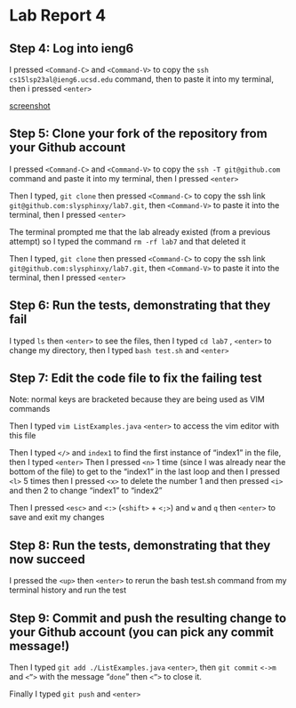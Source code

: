 # Lab Report 4

## Step 4: Log into ieng6

I pressed ```<Command-C>``` and ```<Command-V>``` to copy the ```ssh cs15lsp23al@ieng6.ucsd.edu``` command, then to paste it into my terminal, then i pressed ```<enter>```
  
[screenshot](logIn.png)

## Step 5: Clone your fork of the repository from your Github account

I pressed ```<Command-C>``` and ```<Command-V>``` to copy the ```ssh -T git@github.com``` command and paste it into my terminal, then I pressed ```<enter>```
  
Then I typed, ```git clone``` then pressed ```<Command-C>``` to copy the ssh link ```git@github.com:slysphinxy/lab7.git```, then ```<Command-V>``` to paste it into the terminal, then I pressed ```<enter>```
  
The terminal prompted me that the lab already existed (from a previous attempt) so I typed 
the command ```rm -rf lab7``` and that deleted it 

Then I typed, ```git clone``` then pressed ```<Command-C>``` to copy the ssh link ```git@github.com:slysphinxy/lab7.git```, then ```<Command-V>``` to paste it into the terminal, then I pressed ```<enter>```


## Step 6: Run the tests, demonstrating that they fail

I typed ```ls``` then ```<enter>``` to see the files, then I typed ```cd lab7``` , ```<enter>``` to change my directory, then I typed ```bash test.sh``` and ```<enter>```



## Step 7: Edit the code file to fix the failing test
Note: normal keys are bracketed because they are being used as VIM commands

Then I typed ```vim ListExamples.java``` ```<enter>``` to access the vim editor with this file

Then I typed ```</>``` and ```index1``` to find the first instance of “index1” in the file, then I typed ```<enter>```
Then I pressed ```<n>``` 1 time (since I was already near the bottom of the file) to get to the “index1” in the last loop and then I pressed ```<l>``` 5 times then I pressed ```<x>``` to delete the number 1 and  then pressed ```<i>``` and then 2 to change “index1” to “index2”

Then I pressed ```<esc>``` and ```<:>``` (```<shift>``` + ```<;>```) and ```w``` and ```q``` then ```<enter>``` to save and exit my changes



## Step 8: Run the tests, demonstrating that they now succeed

I pressed the ```<up>``` then ```<enter>``` to rerun the bash test.sh command from my terminal history and run the test



## Step 9: Commit and push the resulting change to your Github account (you can pick any commit message!)

Then I typed ```git add ./ListExamples.java``` ```<enter>```, then ```git commit``` ```<->m``` and ```<”>``` with the message “```done```” then ```<”>``` to close it.

Finally I typed ```git push``` and ```<enter>```


